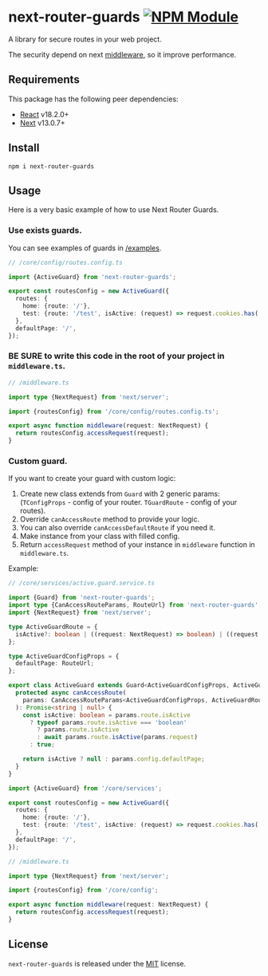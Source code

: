 # next-router-guards [![NPM Module](https://img.shields.io/npm/v/form-data.svg)](https://www.npmjs.com/package/next-router-guards)

A library for secure routes in your web project.

The security depend on next [middleware](https://nextjs.org/docs/advanced-features/middleware), so it improve performance.

## Requirements

This package has the following peer dependencies:

- [React](https://reactjs.org/) v18.2.0+
- [Next](https://nextjs.org/) v13.0.7+

## Install
```
npm i next-router-guards
```

## Usage
Here is a very basic example of how to use Next Router Guards.

### Use exists guards.
You can see examples of guards in [/examples](https://github.com/makskiyko/next-router-guards/tree/master/exmaples).

```ts
// /core/config/routes.config.ts

import {ActiveGuard} from 'next-router-guards';

export const routesConfig = new ActiveGuard({
  routes: {
    home: {route: '/'},
    test: {route: '/test', isActive: (request) => request.cookies.has('is_testing_user')},
  },
  defaultPage: '/',
});
```

### BE SURE to write this code in the root of your project in `middleware.ts`.
```ts
// /middleware.ts

import type {NextRequest} from 'next/server';

import {routesConfig} from '/core/config/routes.config.ts';

export async function middleware(request: NextRequest) {
  return routesConfig.accessRequest(request);
}
```

### Custom guard.
If you want to create your guard with custom logic:

1. Create new class extends from `Guard` with 2 generic params: (`TConfigProps` - config of your router. `TGuardRoute` - config of your routes).
2. Override `canAccessRoute` method to provide your logic.
3. You can also override `canAccessDefaultRoute` if you need it.
4. Make instance from your class with filled config.
5. Return `accessRequest` method of your instance in `middleware` function in `middleware.ts`.

Example:
```ts
// /core/services/active.guard.service.ts

import {Guard} from 'next-router-guards';
import type {CanAccessRouteParams, RouteUrl} from 'next-router-guards';
import {NextRequest} from 'next/server';

type ActiveGuardRoute = {
  isActive?: boolean | ((request: NextRequest) => boolean) | ((request: NextRequest) => Promise<boolean>);
};

type ActiveGuardConfigProps = {
  defaultPage: RouteUrl;
};

export class ActiveGuard extends Guard<ActiveGuardConfigProps, ActiveGuardRoute> {
  protected async canAccessRoute(
    params: CanAccessRouteParams<ActiveGuardConfigProps, ActiveGuardRoute>,
  ): Promise<string | null> {
    const isActive: boolean = params.route.isActive
      ? typeof params.route.isActive === 'boolean'
        ? params.route.isActive
        : await params.route.isActive(params.request)
      : true;

    return isActive ? null : params.config.defaultPage;
  }
}
```
```ts
import {ActiveGuard} from '/core/services';

export const routesConfig = new ActiveGuard({
  routes: {
    home: {route: '/'},
    test: {route: '/test', isActive: (request) => request.cookies.has('is_testing_user')},
  },
  defaultPage: '/',
});
```
```ts
// /middleware.ts

import type {NextRequest} from 'next/server';

import {routesConfig} from '/core/config';

export async function middleware(request: NextRequest) {
  return routesConfig.accessRequest(request);
}
```

## License
`next-router-guards` is released under the [MIT](License) license.